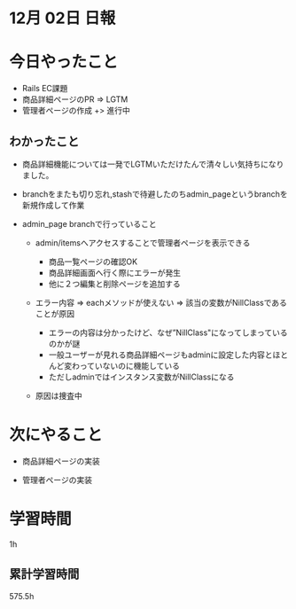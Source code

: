 #  12月 02日 日報

# 今日やったこと

* Rails EC課題
* 商品詳細ページのPR => LGTM
* 管理者ページの作成 +> 進行中
##  わかったこと

* 商品詳細機能については一発でLGTMいただけたんで清々しい気持ちになりました。
* branchをまたも切り忘れ,stashで待避したのちadmin_pageというbranchを新規作成して作業

* admin_page branchで行っていること
  * admin/itemsへアクセスすることで管理者ページを表示できる
    * 商品一覧ページの確認OK
    * 商品詳細画面へ行く際にエラーが発生
    * 他に２つ編集と削除ページを追加する
  * エラー内容 => eachメソッドが使えない => 該当の変数がNillClassであることが原因
    * エラーの内容は分かったけど、なぜ”NillClass"になってしまっているのかが謎
    * 一般ユーザーが見れる商品詳細ページもadminに設定した内容とほとんど変わっていないのに機能している
    * ただしadminではインスタンス変数がNillClassになる

  * 原因は捜査中

# 次にやること

* 商品詳細ページの実装

* 管理者ページの実装

#  学習時間
1h
##  累計学習時間
575.5h
